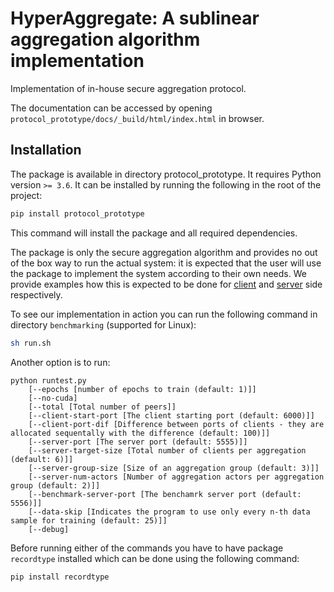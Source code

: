 # HyperAggregate: A sublinear aggregation algorithm implementation

Implementation of in-house secure aggregation protocol.

The documentation can be accessed by opening `protocol_prototype/docs/_build/html/index.html` in browser.

## Installation

The package is available in directory protocol_prototype. It requires Python version `>= 3.6`. It can be installed by running the following in the root of the project:
```bash
pip install protocol_prototype
```
This command will install the package and all required dependencies.

The package is only the secure aggregation algorithm and provides no out of the box way to run the actual system: it is expected that the user will use the package to implement the system according to their own needs. We provide examples how this is expected to be done for [client](experiments/benchmarking/client/run_client.py) and [server](experiments/benchmarking/client/run_server.py) side respectively.

To see our implementation in action you can run the following command in directory `benchmarking` (supported for Linux):
```bash
sh run.sh
```

Another option is to run:
```
python runtest.py
	[--epochs [number of epochs to train (default: 1)]]
	[--no-cuda]
	[--total [Total number of peers]]
	[--client-start-port [The client starting port (default: 6000)]]
	[--client-port-dif [Difference between ports of clients - they are allocated sequentally with the difference (default: 100)]]
	[--server-port [The server port (default: 5555)]]
	[--server-target-size [Total number of clients per aggregation (default: 6)]]
	[--server-group-size [Size of an aggregation group (default: 3)]]
	[--server-num-actors [Number of aggregation actors per aggregation group (default: 2)]]
	[--benchmark-server-port [The benchamrk server port (default: 5556)]]
	[--data-skip [Indicates the program to use only every n-th data sample for training (default: 25)]]
	[--debug]
```

Before running either of the commands you have to have package `recordtype` installed which can be done using the following command:
```bash
pip install recordtype
```
